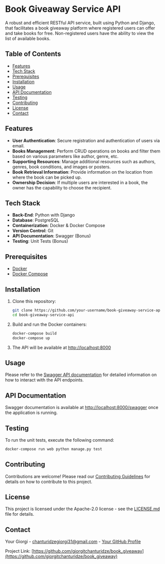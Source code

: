 # Book Giveaway Service API

A robust and efficient RESTful API service, built using Python and Django, that facilitates a book giveaway platform where registered users can offer and take books for free. Non-registered users have the ability to view the list of available books.

## Table of Contents

- [Features](#features)
- [Tech Stack](#tech-stack)
- [Prerequisites](#prerequisites)
- [Installation](#installation)
- [Usage](#usage)
- [API Documentation](#api-documentation)
- [Testing](#testing)
- [Contributing](#contributing)
- [License](#license)
- [Contact](#contact)

## Features

- **User Authentication**: Secure registration and authentication of users via email.
- **Books Management**: Perform CRUD operations on books and filter them based on various parameters like author, genre, etc.
- **Supporting Resources**: Manage additional resources such as authors, genres, book conditions, and images or posters.
- **Book Retrieval Information**: Provide information on the location from where the book can be picked up.
- **Ownership Decision**: If multiple users are interested in a book, the owner has the capability to choose the recipient.

## Tech Stack

- **Back-End**: Python with Django
- **Database**: PostgreSQL
- **Containerization**: Docker & Docker Compose
- **Version Control**: Git
- **API Documentation**: Swagger (Bonus)
- **Testing**: Unit Tests (Bonus)

## Prerequisites

- [Docker](https://www.docker.com/get-started)
- [Docker Compose](https://docs.docker.com/compose/install/)

## Installation

1. Clone this repository:
   ```sh
   git clone https://github.com/your-username/book-giveaway-service-api.git
   cd book-giveaway-service-api
   ```

2. Build and run the Docker containers:
   ```sh
   docker-compose build
   docker-compose up
   ```

3. The API will be available at [http://localhost:8000](http://localhost:8000)

## Usage

Please refer to the [Swagger API documentation](#api-documentation) for detailed information on how to interact with the API endpoints.

## API Documentation

Swagger documentation is available at [http://localhost:8000/swagger](http://localhost:8000/swagger) once the application is running.

## Testing

To run the unit tests, execute the following command:
```sh
docker-compose run web python manage.py test
```

## Contributing

Contributions are welcome! Please read our [Contributing Guidelines](CONTRIBUTING.md) for details on how to contribute to this project.

## License

This project is licensed under the Apache-2.0 license - see the [LICENSE.md](LICENSE.md) file for details.

## Contact

Your Giorgi - chanturidzegiorgi31@gmail.com - [Your GitHub Profile](https://github.com/giorgitchanturidze)

Project Link: [https://github.com/giorgitchanturidze/book_giveaway](https://github.com/giorgitchanturidze/book_giveaway)
